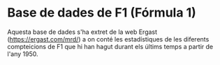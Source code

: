 # Base de dades de F1 (Fórmula 1)

Aquesta base de dades s'ha extret de la web Ergast (https://ergast.com/mrd/) a on conté les estadístiques de les diferents compteicions de F1 que hi han hagut durant els últims temps a partir de l'any 1950.

